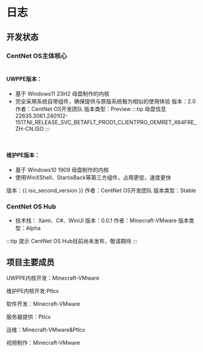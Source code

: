 # 日志
## 开发状态

### CentNet OS主体核心<br><br>
#### UWPPE版本：
* 基于 Windows11 23H2 母盘制作的内核
* 完全采用系统自带组件，确保提供与原版系统极为相似的使用体验
<Badge type="tip">版本：2.0</Badge> <Badge type="info">作者：CentNet OS开发团队</Badge> <Badge type="warning">版本类型：Preview</Badge>
:::tip 母盘信息
22635.3061.240102-1517.NI_RELEASE_SVC_BETAFLT_PROD1_CLIENTPRO_OEMRET_X64FRE_ZH-CN.ISO
:::
<br>

#### 维护PE版本：
* 基于 Windows10 1909 母盘制作的内核
* 使用WinXShell、StartisBack等第三方组件，占用更低，速度更快

<Badge type="tip">版本：{{ iso_second_version }}</Badge> <Badge type="info">作者：CentNet OS开发团队</Badge> <Badge type="warning">版本类型：Stable</Badge>

### CentNet OS Hub
* 技术栈： Xaml、C#、WinUI
<Badge type="tip">版本：0.0.1</Badge> <Badge type="info">作者：Minecraft-VMware</Badge> <Badge type="warning">版本类型：Alpha</Badge>

:::tip 提示
CentNet OS Hub目前尚未发布，敬请期待
:::

## 项目主要成员

UWPPE内核开发：Minecraft-VMware

维护PE内核开发:Ptlcx

软件开发：Minecraft-VMware

服务器提供：Ptlcx

运维：Minecraft-VMware&Ptlcx

视频制作：Minecraft-VMware

<h2 id="" tabindex="-1"></h2>
